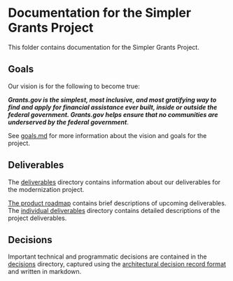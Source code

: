 # Documentation for the Simpler Grants Project

This folder contains documentation for the Simpler Grants Project.

## Goals

Our vision is for the following to become true:

**_Grants.gov is the simplest, most inclusive, and most gratifying way to find and apply for financial assistance ever built, inside or outside the federal government. Grants.gov helps ensure that no communities are underserved by the federal government_**.

See [goals.md](./goals.md) for more information about the vision and goals for the project.

## Deliverables

The [deliverables](./deliverables) directory contains information about our deliverables for the modernization project.

[The product roadmap](https://github.com/orgs/HHS/projects/12) contains brief descriptions of upcoming deliverables. The [individual deliverables](./deliverables/individual_deliverables) directory contains detailed descriptions of the project deliverables.

## Decisions

Important technical and programmatic decisions are contained in the [decisions](./decisions/) directory, captured using the [architectural decision record format](https://adr.github.io) and written in markdown.
